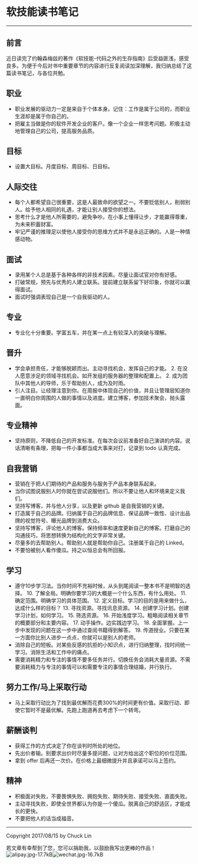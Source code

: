 # 软技能读书笔记

---
## 前言
近日读完了约翰森梅兹的著作《软技能-代码之外的生存指南》后受益匪浅，感受良多。为便于今后对书中重要章节的内容进行反复阅读加深理解，我归纳总结了这篇读书笔记，与各位共勉。

## 职业
- 职业发展的驱动力一定是来自于个体本身。记住：工作是属于公司的，而职业生涯却是属于你自己的。
- 把雇主当做是你的软件开发企业的客户。像一个企业一样思考问题。积极主动地管理自己的公司，提高服务品质。

## 目标
- 设置大目标。月度目标、周目标、日目标。

## 人际交往
- 每个人都希望自己很重要，这是人最致命的欲望之一。不要贬低别人，削弱别人。给予他人相同的礼遇，才能让别人接受你的想法。
- 思考什么才是他人所需要的，避免争吵。在小事上懂得让步，才能赢得尊重，为未来积蓄财富。
- 牢记严谨的推理足以使他人接受你的思维方式并不是永远正确的。人是一种情感动物。

## 面试
- 录用某个人总是基于各种各样的非技术因素。尽量让面试官对你有好感。
- 打破常规，预先与优秀的人建立联系。提前建立联系留下好印象，你就可以赢得面试。
- 面试时强调表现自己是一个自我驱动的人。

## 专业
- 专业化十分重要。学富五车，并在某一点上有较深入的突破与理解。

## 晋升
- 学会承担责任，才能够脱颖而出。主动寻找机会，发挥自己的才能。
	2. 在没人愿意涉足的领域寻找机会。如开发组的服务器的整理和配置上。
	2. 成为团队中其他人的导师，乐于帮助别人，成为及时雨。
- 引人注目。让经理注意到你。在周报中体现自己的价值，并且让管理层知道你一直明白你周围的人做的事情以及进度。建立博客，参加技术聚会，抛头露面。

## 专业精神
- 坚持原则，不降低自己的开发标准。在每次会议前准备好自己演讲的内容。说话清晰有条理，把每一件小事都当成大事来对打，记录到 todo 认真完成。

## 自我营销
- 营销在于把人们期待的产品和服务与服务于产品本身联系起来。
- 当你试图说服别人时你就在尝试说服他们。所以不要让他人和环境来定义我们。
- 坚持写博客，并与他人分享，以及更新 github 是自我营销的关键。
- 打造属于自己的品牌。归纳属于自己的品牌信息、保证品牌一致性、设计出品牌的视觉符号、曝光品牌到消费大众。
- 坚持写博客，评论他人的博客。保持频率和速度更新自己的博客。打磨自己的沟通技巧，将思想转换为结构化的文字非常关键。
- 尽量多的去帮助别人。帮助别人就是帮助你自己。注册属于自己的 Linked。
- 不要怕被别人看作傻瓜。持之以恒总会有所回报。

## 学习

- 遵守10步学习法。当你时间不充裕时候，从头到尾阅读一整本书不是明智的选择。
	10. 了解全局。明确你要学习的大概是一个什么东西，有什么用处。
	11. 确定范围。明确学习的具体范围。
	12. 定义目标。学习的目的是用来做什么，达成什么样的目标？
	13. 寻找资源。寻找讯息资源。
	14. 创建学习计划。创建学习计划，如何学习。
	15. 筛选资源。
	16. 开始浅度学习。粗略阅读相关章节的概要部分和主要内容。
	17. 动手操作。边实践边学习。
	18. 全面掌握。上一步中发现的问题在这一步中通过查阅书籍得到解答。
	19. 传道授业。只要在某一方面你比别人进步一点点，你就可以是别人的老师。
- 消除自己的短板。对某些反感的抗拒的小知识点，进行归纳整理，找时间统一学习。消除生活和工作中的痛点。
- 需要消耗精力和专注的事情不要多任务并行。切换任务会消耗大量资源。不需要消耗精力与专注的事情可以和需要专注的事情合理结婚，并行执行。

## 努力工作/马上采取行动
- 马上采取行动比为了找到最优解而花费300%的时间更有价值。采取行动、即使它暂时不是最优解。先跑上跑道再去考虑下一个转弯。

## 薪酬谈判
- 获得工作的方式决定了你在谈判时所处的地位。
- 先出价者输。别要求出价时尽量多提问题，让对方给出这个职位的价位范围。
- 拿到 offer 后再还一次价。在价格上最细微提升并且承诺可以马上签约。

## 精神
- 积极面对失败，不要畏惧失败、拥抱失败、期待失败、接受失败、直面失败。
- 主动寻找失败，即使全世界都认为你是一个傻瓜。脱离自己的舒适区，才能成长的更快。
- 不要把他人的话当成福音。

---
Copyright 2017/08/15 by Chuck Lin

若文章有幸帮到了您，您可以捐助我，以鼓励我写出更棒的作品！
![alipay.jpg-17.7kB][99]![wechat.jpg-16.7kB][98]


[99]: http://static.zybuluo.com/mikumikulch/6g65s5tsspdmsk87a8ariszo/alipay.jpg
[98]: http://static.zybuluo.com/mikumikulch/rk5hldgo4wi9fv23xu3vm8pf/wechat.jpg


